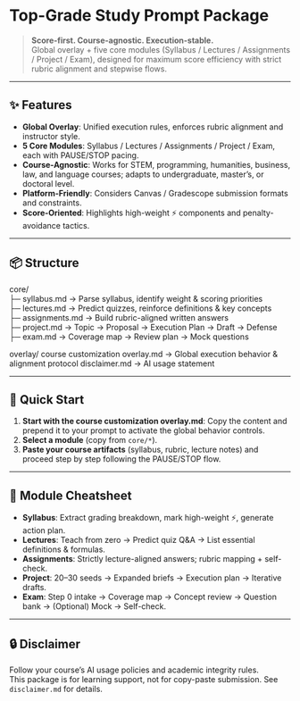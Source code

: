# Top-Grade Study Prompt Package

> **Score-first. Course-agnostic. Execution-stable.**  
> Global overlay + five core modules (Syllabus / Lectures / Assignments / Project / Exam), designed for maximum score efficiency with strict rubric alignment and stepwise flows.

---

## ✨ Features
- **Global Overlay**: Unified execution rules, enforces rubric alignment and instructor style.
- **5 Core Modules**: Syllabus / Lectures / Assignments / Project / Exam, each with PAUSE/STOP pacing.
- **Course-Agnostic**: Works for STEM, programming, humanities, business, law, and language courses; adapts to undergraduate, master’s, or doctoral level.
- **Platform-Friendly**: Considers Canvas / Gradescope submission formats and constraints.
- **Score-Oriented**: Highlights high-weight ⚡ components and penalty-avoidance tactics.

---

## 📦 Structure
core/  
├─ syllabus.md     → Parse syllabus, identify weight & scoring priorities  
├─ lectures.md     → Predict quizzes, reinforce definitions & key concepts  
├─ assignments.md  → Build rubric-aligned written answers  
├─ project.md      → Topic → Proposal → Execution Plan → Draft → Defense  
├─ exam.md         → Coverage map → Review plan → Mock questions  

overlay/
course customization overlay.md         → Global execution behavior & alignment protocol
disclaimer.md      → AI usage statement


---

## 🚀 Quick Start
1. **Start with the course customization overlay.md**: Copy the content and prepend it to your prompt to activate the global behavior controls. 
2. **Select a module** (copy from `core/*`).  
3. **Paste your course artifacts** (syllabus, rubric, lecture notes) and proceed step by step following the PAUSE/STOP flow.

---

## 🧩 Module Cheatsheet
- **Syllabus**: Extract grading breakdown, mark high-weight ⚡, generate action plan.
- **Lectures**: Teach from zero → Predict quiz Q&A → List essential definitions & formulas.
- **Assignments**: Strictly lecture-aligned answers; rubric mapping + self-check.
- **Project**: 20–30 seeds → Expanded briefs → Execution plan → Iterative drafts.
- **Exam**: Step 0 intake → Coverage map → Concept review → Question bank → (Optional) Mock → Self-check.

---

## 🔒 Disclaimer
Follow your course’s AI usage policies and academic integrity rules.  
This package is for learning support, not for copy-paste submission. See `disclaimer.md` for details.
